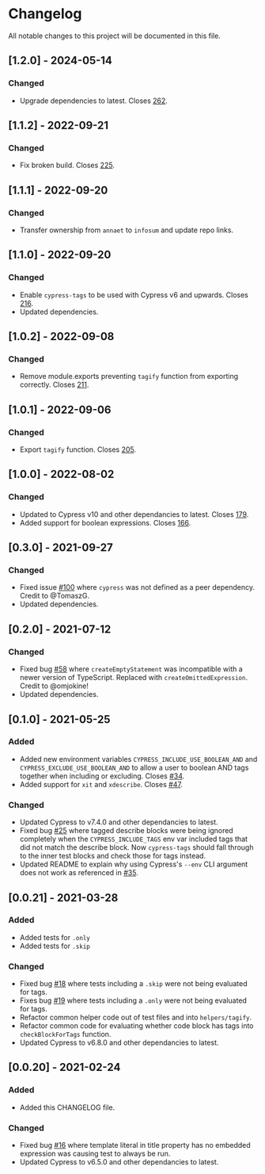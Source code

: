 # Changelog

All notable changes to this project will be documented in this file.

## [1.2.0] - 2024-05-14

### Changed

- Upgrade dependencies to latest. Closes [262](https://github.com/infosum/cypress-tags/issues/262).

## [1.1.2] - 2022-09-21

### Changed

- Fix broken build. Closes [225](https://github.com/infosum/cypress-tags/issues/225).

## [1.1.1] - 2022-09-20

### Changed

- Transfer ownership from `annaet` to `infosum` and update repo links.

## [1.1.0] - 2022-09-20

### Changed

- Enable `cypress-tags` to be used with Cypress v6 and upwards. Closes [216](https://github.com/infosum/cypress-tags/issues/216).
- Updated dependencies.

## [1.0.2] - 2022-09-08

### Changed

- Remove module.exports preventing `tagify` function from exporting correctly. Closes [211](https://github.com/infosum/cypress-tags/issues/211).

## [1.0.1] - 2022-09-06

### Changed

- Export `tagify` function. Closes [205](https://github.com/infosum/cypress-tags/issues/205).

## [1.0.0] - 2022-08-02

### Changed

- Updated to Cypress v10 and other dependancies to latest. Closes [179](https://github.com/infosum/cypress-tags/issues/179).
- Added support for boolean expressions. Closes [166](https://github.com/infosum/cypress-tags/issues/166).

## [0.3.0] - 2021-09-27

### Changed

- Fixed issue [#100](https://github.com/infosum/cypress-tags/issues/100) where `cypress` was not defined as a peer dependency. Credit to @TomaszG.
- Updated dependencies.


## [0.2.0] - 2021-07-12

### Changed

- Fixed bug [#58](https://github.com/infosum/cypress-tags/issues/58) where `createEmptyStatement` was incompatible with a newer version of TypeScript. Replaced with `createOmittedExpression`. Credit to @omjokine!
- Updated dependencies.


## [0.1.0] - 2021-05-25

### Added

- Added new environment variables `CYPRESS_INCLUDE_USE_BOOLEAN_AND` and `CYPRESS_EXCLUDE_USE_BOOLEAN_AND` to allow a user to boolean AND tags together when including or excluding. Closes [#34](https://github.com/infosum/cypress-tags/issues/34).
- Added support for `xit` and `xdescribe`. Closes [#47](https://github.com/infosum/cypress-tags/issues/47).

### Changed

- Updated Cypress to v7.4.0 and other dependancies to latest.
- Fixed bug [#25](https://github.com/infosum/cypress-tags/issues/25) where tagged describe blocks were being ignored completely when the `CYPRESS_INCLUDE_TAGS` env var included tags that did not match the describe block. Now `cypress-tags` should fall through to the inner test blocks and check those for tags instead.
- Updated README to explain why using Cypress's `--env` CLI argument does not work as referenced in [#35](https://github.com/infosum/cypress-tags/issues/35).


## [0.0.21] - 2021-03-28

### Added

- Added tests for `.only`
- Added tests for `.skip`

### Changed

- Fixed bug [#18](https://github.com/infosum/cypress-tags/issues/18) where tests including a `.skip` were not being evaluated for tags.
- Fixes bug [#19](https://github.com/infosum/cypress-tags/issues/19) where tests including a `.only` were not being evaluated for tags.
- Refactor common helper code out of test files and into `helpers/tagify`.
- Refactor common code for evaluating whether code block has tags into `checkBlockForTags` function.
- Updated Cypress to v6.8.0 and other dependancies to latest.


## [0.0.20] - 2021-02-24

### Added

- Added this CHANGELOG file.

### Changed

- Fixed bug [#16](https://github.com/infosum/cypress-tags/issues/16) where template literal in title property has no embedded expression was causing test to always be run.
- Updated Cypress to v6.5.0 and other dependancies to latest.
